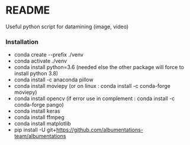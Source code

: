 # README #

Useful python script for datamining (image, video)

### Installation

- conda create --prefix ./venv
- conda activate ./venv 
- conda install python=3.6 (needed else the other package will force to install python 3.8)
- conda install -c anaconda pillow
- conda install moviepy (or on linux : conda install -c conda-forge moviepy) 
- conda install opencv (if error use in complement : conda install -c conda-forge pango)
- conda install keras
- conda install ffmpeg
- conda install matplotlib
- pip install -U git+https://github.com/albumentations-team/albumentations

